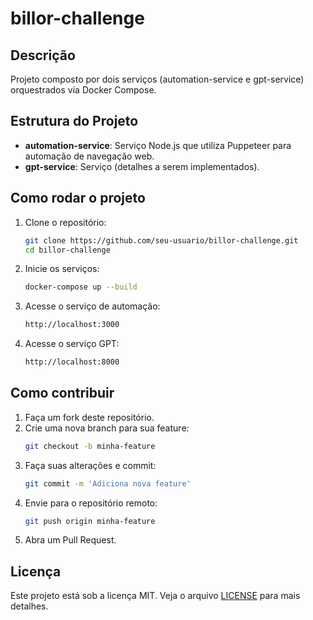 # billor-challenge

## Descrição
Projeto composto por dois serviços (automation-service e gpt-service) orquestrados via Docker Compose.

## Estrutura do Projeto
- **automation-service**: Serviço Node.js que utiliza Puppeteer para automação de navegação web.
- **gpt-service**: Serviço (detalhes a serem implementados).

## Como rodar o projeto

1. Clone o repositório:
   ```sh
   git clone https://github.com/seu-usuario/billor-challenge.git
   cd billor-challenge
   ```
2. Inicie os serviços:
   ```sh
   docker-compose up --build
   ```
3. Acesse o serviço de automação:
   ```sh
   http://localhost:3000
   ```
4. Acesse o serviço GPT:
   ```sh
   http://localhost:8000
   ```

## Como contribuir

1. Faça um fork deste repositório.
2. Crie uma nova branch para sua feature:
   ```sh
   git checkout -b minha-feature
   ```
3. Faça suas alterações e commit:
   ```sh
   git commit -m 'Adiciona nova feature'
   ```
4. Envie para o repositório remoto:
   ```sh
   git push origin minha-feature
   ```
5. Abra um Pull Request.

## Licença
Este projeto está sob a licença MIT. Veja o arquivo [LICENSE](LICENSE) para mais detalhes.

